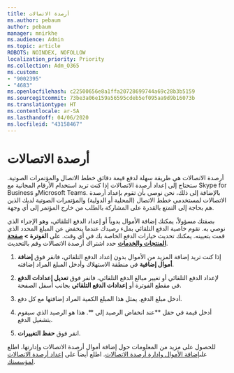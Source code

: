 ```yaml
---
title: أرصدة الاتصالات
ms.author: pebaum
author: pebaum
manager: mnirkhe
ms.audience: Admin
ms.topic: article
ROBOTS: NOINDEX, NOFOLLOW
localization_priority: Priority
ms.collection: Adm_O365
ms.custom:
- "9002395"
- "4683"
ms.openlocfilehash: c22500656e8a1ffa20728699744a69c28b3b5159
ms.sourcegitcommit: 73be3a06e159a56595cdeb5ef095aa9d9b16073b
ms.translationtype: HT
ms.contentlocale: ar-SA
ms.lasthandoff: 04/06/2020
ms.locfileid: "43158467"
---
```

# <a name="communication-credits"></a>أرصدة الاتصالات

أرصدة الاتصالات هي طريقة سهلة لدفع قيمة دقائق خطط الاتصال والمؤتمرات الصوتية.  ستحتاج إلى إعداد أرصدة الاتصالات إذا كنت تريد استخدام الأرقام المجانية مع Skype for Business وMicrosoft Teams.  بالإضافة إلى ذلك، نحن نوصي بأن تقوم بإعداد أرصدة الاتصالات لمستخدمي خطط الاتصال (المحلية أو الدولية) والمؤتمرات الصوتية لديك الذين هم بحاجة إلى التمتع بالقدرة على المشاركة بالطلب من خارج المؤتمر إلى أي وجهة.

بصفتك مسؤولاً، يمكنك إضافة الأموال يدوياً أو إعداد الدفع التلقائي، وهو الإجراء الذي نوصي به.  تقوم خاصية الدفع التلقائي بملء رصيدك عندما ينخفض عن المبلغ المحدد الذي قمت بتعيينه.  يمكنك تحديث خيارات الدفع الخاصة بك في أي وقت. على **الفوترة > [صفحة المنتجات والخدمات](https://go.microsoft.com/fwlink/p/?linkid=842054)** حدد اشتراك أرصدة الاتصالات وقم بالتحديث.

1. إذا كنت تريد إضافة المزيد من الأموال بدون إعداد الدفع التلقائي، فانقر فوق **إضافة أموال إضافية** في منطقة الاستهلاك وأدخل المبلغ المراد إضافته.

2. لإعداد الدفع التلقائي أو تغيير مبالغ الدفع التلقائي، فانفر فوق **تعديل إعدادات الدفع** في مقطع الفوترة أو **إعدادات الدفع التلقائي** بجانب أسفل الصفحة.  

3. أدخل مبلغ الدفع.  يمثل هذا المبلغ الكمية المراد إضافتها مع كل دفع.  

4. أدخل قيمة في حقل **عند انخفاض الرصيد إلى **.  هذا هو الرصيد الذي سيقوم بتشغيل الدفع.

5. انقر فوق **حفظ التغييرات**.

للحصول على مزيد من المعلومات حول إضافة أموال أرصدة الاتصالات وإدارتها، اطلع على[إضافة الأموال وإدارة أرصدة الاتصالات](https://docs.microsoft.com/microsoftteams/add-funds-and-manage-communications-credits). اطلع أيضاً على [إعداد أرصدة الاتصالات لمؤسستك](https://docs.microsoft.com/microsoftteams/set-up-communications-credits-for-your-organization).
